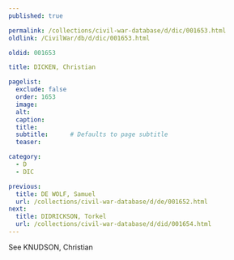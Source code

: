 ```yaml
---
published: true

permalink: /collections/civil-war-database/d/dic/001653.html
oldlink: /CivilWar/db/d/dic/001653.html

oldid: 001653

title: DICKEN, Christian

pagelist:
  exclude: false
  order: 1653
  image: 
  alt:
  caption:
  title:
  subtitle:      # Defaults to page subtitle
  teaser:

category: 
  - D 
  - DIC

previous:
  title: DE WOLF, Samuel
  url: /collections/civil-war-database/d/de/001652.html  
next:
  title: DIDRICKSON, Torkel
  url: /collections/civil-war-database/d/did/001654.html   
---
```

See KNUDSON, Christian